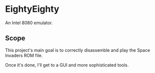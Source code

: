 # EightyEighty

An Intel 8080 emulator.

## Scope

This project's main goal is to correctly disassemble and play the Space Invaders ROM file.

Once it's done, I'll get to a GUI and more sophisticated tools.
